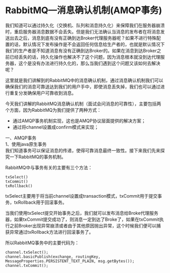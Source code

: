 # RabbitMQ—消息确认机制\(AMQP事务\)

我们知道可以通过持久化（交换机、队列和消息持久化）来保障我们在服务器崩溃时，重启服务器消息数据不会丢失。但是我们无法确认当消息的发布者在将消息发送出去之后，消息到底有没有正确到达Broker代理服务器呢？如果不进行特殊配置的话，默认情况下发布操作是不会返回任何信息给生产者的，也就是默认情况下我们的生产者是不知道消息有没有正确到达Broker的。如果在消息到达Broker之前已经丢失的话，持久化操作也解决不了这个问题，因为消息根本就没到达代理服务器，这个是没有办法进行持久化的，那么当我们遇到这个问题又该如何去解决呢？

这里就是我们讲解到的RabbitMQ中的消息确认机制，通过消息确认机制我们可以确保我们的消息可靠送达到我们的用户手中，即使消息丢失掉，我们也可以通过进行重复分发确保用户可靠收到消息。

今天我们讲解的RabbitMQ消息确认机制（面试会问消息的可靠性），主要包括两个方面，因为RabbitMQ为我们提供了两种方式：

* 通过AMQP事务机制实现，这也是AMQP协议层面提供的解决方案；
* 通过将channel设置成confirm模式来实现；

一、AMQP事务  
1、使用java原生事务  
我们知道事务可以保证消息的传递，使得可靠消息最终一致性。接下来我们先来探究一下RabbitMQ的事务机制。

RabbitMQ中与事务有关的主要有三个方法：

```
txSelect()
txCommit()
txRollback()
```

txSelect主要用于将当前channel设置成transaction模式，txCommit用于提交事务，txRollback用于回滚事务。

当我们使用txSelect提交开始事务之后，我们就可以发布消息给Broke代理服务器，如果txCommit提交成功了，则消息一定到达了Broke了，如果在txCommit执行之前Broker出现异常崩溃或者由于其他原因抛出异常，这个时候我们便可以捕获异常通过txRollback方法进行回滚事务了。

所以RabbitMQ事务中的主要代码为：

```
channel.txSelect();
channel.basicPublish(exchange, routingKey, MessageProperties.PERSISTENT_TEXT_PLAIN, msg.getBytes());
channel.txCommit();
```



